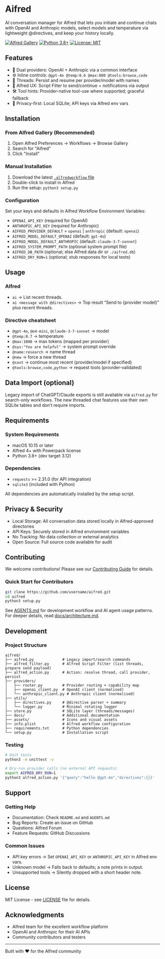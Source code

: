 # Aifred

AI conversation manager for Alfred that lets you initiate and continue chats with OpenAI and Anthropic models, select models and temperature via lightweight @directives, and keep your history locally.

[![Alfred Gallery](https://img.shields.io/badge/Alfred-Gallery-blue)](https://alfred.app)
[![Python 3.8+](https://img.shields.io/badge/Python-3.8+-green)](https://python.org)
[![License: MIT](https://img.shields.io/badge/License-MIT-yellow.svg)](LICENSE)

## Features

- 💬 Dual providers: OpenAI + Anthropic via a common interface
- ⚙️ Inline controls: `@gpt-4o @temp:0.6 @max:800 @tools:browse,code`
- 🧵 Threads: Persist and resume per provider/model with names
- 🧭 Alfred UX: Script Filter to send/continue + notifications via output
- 🛠️ Tool hints: Provider-native tool-use where supported; graceful fallback
- 🔐 Privacy-first: Local SQLite; API keys via Alfred env vars

## Installation

### From Alfred Gallery (Recommended)
1. Open Alfred Preferences → Workflows → Browse Gallery
2. Search for "Aifred"
3. Click "Install"

### Manual Installation
1. Download the latest [`.alfredworkflow` file](https://github.com/username/aifred/releases)
2. Double-click to install in Alfred
3. Run the setup: `python3 setup.py`

### Configuration
Set your keys and defaults in Alfred Workflow Environment Variables:
- `OPENAI_API_KEY` (required for OpenAI)
- `ANTHROPIC_API_KEY` (required for Anthropic)
- `AIFRED_PROVIDER_DEFAULT` = `openai` | `anthropic` (default: `openai`)
- `AIFRED_MODEL_DEFAULT_OPENAI` (default: `gpt-4o`)
- `AIFRED_MODEL_DEFAULT_ANTHROPIC` (default: `claude-3-7-sonnet`)
- `AIFRED_SYSTEM_PROMPT_PATH` (optional system prompt file)
- `AIFRED_DB_PATH` (optional; else Alfred data dir or `./aifred.db`)
- `AIFRED_DRY_RUN=1` (optional; stub responses for local tests)

## Usage

### Alfred
- `ai` → List recent threads.
- `ai <message with @directives>` → Top result “Send to {provider model}” plus recent threads.

### Directive cheatsheet
- `@gpt-4o`, `@o4-mini`, `@claude-3-7-sonnet` → model
- `@temp:0.7` → temperature
- `@max:1000` → max tokens (mapped per provider)
- `@sys:"You are helpful"` → system prompt override
- `@name:research` → name thread
- `@new` → force a new thread
- `@cont` → continue most recent (provider/model if specified)
- `@tools:browse,code,python` → request tools (provider-validated)

## Data Import (optional)

Legacy import of ChatGPT/Claude exports is still available via `aifred.py` for search-only workflows. The new threaded chat features use their own SQLite tables and don’t require imports.

## Requirements

### System Requirements
- macOS 10.15 or later
- Alfred 4+ with Powerpack license
- Python 3.8+ (dev target 3.12)

### Dependencies
- `requests` >= 2.31.0 (for API integration)
- `sqlite3` (included with Python)

All dependencies are automatically installed by the setup script.

## Privacy & Security

- Local Storage: All conversation data stored locally in Alfred-approved directories
- API Keys: Securely stored in Alfred environment variables
- No Tracking: No data collection or external analytics
- Open Source: Full source code available for audit

## Contributing

We welcome contributions! Please see our [Contributing Guide](CONTRIBUTING.md) for details.

### Quick Start for Contributors
```bash
git clone https://github.com/username/aifred.git
cd aifred
python3 setup.py
```

See [AGENTS.md](AGENTS.md) for development workflow and AI agent usage patterns. For deeper details, read [docs/architecture.md](docs/architecture.md).

## Development

### Project Structure
```
aifred/
├── aifred.py             # Legacy import/search commands
├── alfred_filter.py      # Alfred Script Filter (list threads, prepare send payload)
├── alfred_action.py      # Action: resolve thread, call provider, persist
├── providers/
│   ├── router.py         # Provider routing + capability map
│   ├── openai_client.py  # OpenAI client (normalised)
│   └── anthropic_client.py # Anthropic client (normalised)
├── utils/
│   ├── directives.py     # @directive parser + summary
│   └── logger.py         # Minimal rotating logger
├── store.py              # SQLite layer (threads/messages)
├── docs/                 # Additional documentation
├── assets/               # Icons and visual assets
├── info.plist            # Alfred workflow configuration
├── requirements.txt      # Python dependencies
└── setup.py              # Installation script
```

### Testing
```bash
# Unit tests
python3 -m unittest -v

# Dry-run provider calls (no external API requests)
export AIFRED_DRY_RUN=1
python3 alfred_action.py '{"query":"hello @gpt-4o","directives":{}}'
```

## Support

### Getting Help
- Documentation: Check `README.md` and `AGENTS.md`
- Bug Reports: Create an issue on GitHub
- Questions: Alfred Forum
- Feature Requests: GitHub Discussions

### Common Issues
- API key errors → Set `OPENAI_API_KEY` or `ANTHROPIC_API_KEY` in Alfred env vars.
- Unknown model → Falls back to defaults; a note prints in output.
- Unsupported tools → Silently dropped with a short header note.

## License

MIT License - see [LICENSE](LICENSE) file for details.

## Acknowledgments

- Alfred team for the excellent workflow platform
- OpenAI and Anthropic for their AI APIs
- Community contributors and testers

---

Built with ❤️ for the Alfred community
